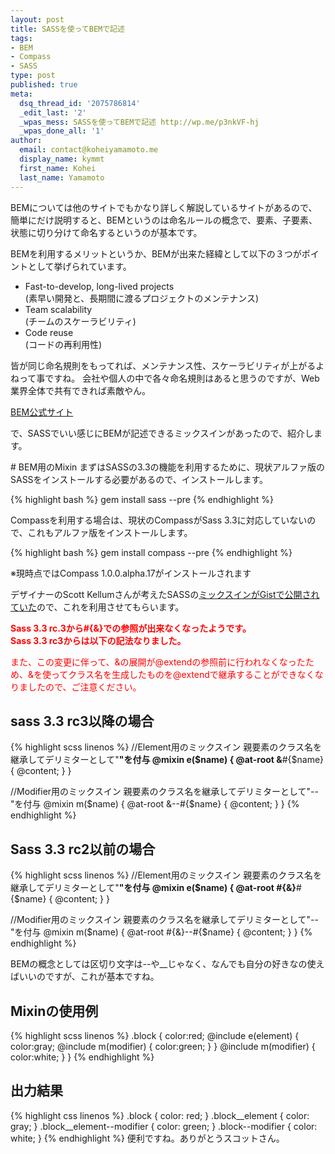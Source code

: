 ```yaml
---
layout: post
title: SASSを使ってBEMで記述
tags:
- BEM
- Compass
- SASS
type: post
published: true
meta:
  dsq_thread_id: '2075786814'
  _edit_last: '2'
  _wpas_mess: SASSを使ってBEMで記述 http://wp.me/p3nkVF-hj
  _wpas_done_all: '1'
author:
  email: contact@koheiyamamoto.me
  display_name: kymmt
  first_name: Kohei
  last_name: Yamamoto
---
```

<section markdown="block">
BEMについては他のサイトでもかなり詳しく解説しているサイトがあるので、簡単にだけ説明すると、BEMというのは命名ルールの概念で、要素、子要素、状態に切り分けて命名するというのが基本です。

BEMを利用するメリットというか、BEMが出来た経緯として以下の３つがポイントとして挙げられています。

* Fast-to-develop, long-lived projects  
(素早い開発と、長期間に渡るプロジェクトのメンテナンス)
* Team scalability  
(チームのスケーラビリティ)
* Code reuse  
(コードの再利用性)

皆が同じ命名規則をもってれば、メンテナンス性、スケーラビリティが上がるよねって事ですね。 
会社や個人の中で各々命名規則はあると思うのですが、Web業界全体で共有できれば素敵やん。

[BEM公式サイト](http://bem.info/)

で、SASSでいい感じにBEMが記述できるミックスインがあったので、紹介します。
</section>

<section markdown="block">
# BEM用のMixin
まずはSASSの3.3の機能を利用するために、現状アルファ版のSASSをインストールする必要があるので、インストールします。

{% highlight bash %}
gem install sass --pre
{% endhighlight %}

Compassを利用する場合は、現状のCompassがSass 3.3に対応していないので、これもアルファ版をインストールします。

{% highlight bash %}
gem install compass --pre
{% endhighlight %}

※現時点ではCompass 1.0.0.alpha.17がインストールされます

デザイナーのScott Kellumさんが考えたSASSの[ミックスインがGistで公開されていた](http://sassmeister.com/gist/6994632)ので、これを利用させてもらいます。

<p><strong style="color:red">Sass 3.3 rc.3から#{&}での参照が出来なくなったようです。<br />
Sass 3.3 rc3からは以下の記法なりました。</strong></p>
<p style="color:red">また、この変更に伴って、&の展開が@extendの参照前に行われなくなったため、&を使ってクラス名を生成したものを@extendで継承することができなくなりましたので、ご注意ください。</p>

## sass 3.3 rc3以降の場合

{% highlight scss linenos %}
//Element用のミックスイン  親要素のクラス名を継承してデリミターとして"__"を付与
@mixin e($name) {
  @at-root   &__#{$name} {
    @content;
  }
}

//Modifier用のミックスイン  親要素のクラス名を継承してデリミターとして"--"を付与
@mixin m($name) {
  @at-root   &--#{$name} {
    @content;
  }
}
{% endhighlight %}

## Sass 3.3 rc2以前の場合

{% highlight scss linenos %}
//Element用のミックスイン  親要素のクラス名を継承してデリミターとして"__"を付与
@mixin e($name) {
  @at-root   #{&}__#{$name} {
    @content;
  }
}

//Modifier用のミックスイン  親要素のクラス名を継承してデリミターとして"--"を付与
@mixin m($name) {
  @at-root   #{&}--#{$name} {
    @content;
  }
}
{% endhighlight %}

BEMの概念としては区切り文字は--や__じゃなく、なんでも自分の好きなの使えばいいのですが、これが基本ですね。

## Mixinの使用例
{% highlight scss linenos %}
.block {
    color:red;
    @include e(element) {
        color:gray;
        @include m(modifier) {
            color:green;
        }
    }
    @include m(modifier) {
        color:white;
    }
}
{% endhighlight %}

## 出力結果
{% highlight css linenos %}
.block {
    color: red; 
}
.block__element {
    color: gray; 
}
.block__element--modifier {
    color: green; 
}
.block--modifier {
    color: white; 
}
{% endhighlight %}
便利ですね。ありがとうスコットさん。
</section>
